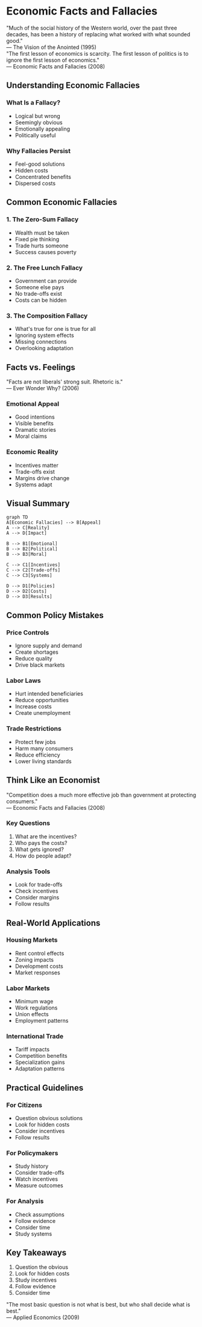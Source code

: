 # Economic Facts and Fallacies

<div class="sowell-quote">
  "Much of the social history of the Western world, over the past three decades, has been a history of replacing what worked with what sounded good."
  <div class="quote-source">
      — The Vision of the Anointed (1995)
  </div>
</div>



<div class="sowell-quote">
"The first lesson of economics is scarcity. The first lesson of politics is to ignore the first lesson of economics."
<div class="quote-source">
— Economic Facts and Fallacies (2008)
</div>
</div>

## Understanding Economic Fallacies

### What Is a Fallacy?
- Logical but wrong
- Seemingly obvious
- Emotionally appealing
- Politically useful

### Why Fallacies Persist
- Feel-good solutions
- Hidden costs
- Concentrated benefits
- Dispersed costs

## Common Economic Fallacies

### 1. The Zero-Sum Fallacy
- Wealth must be taken
- Fixed pie thinking
- Trade hurts someone
- Success causes poverty

### 2. The Free Lunch Fallacy
- Government can provide
- Someone else pays
- No trade-offs exist
- Costs can be hidden

### 3. The Composition Fallacy
- What's true for one is true for all
- Ignoring system effects
- Missing connections
- Overlooking adaptation

## Facts vs. Feelings

<div class="sowell-quote">
"Facts are not liberals' strong suit. Rhetoric is."
<div class="quote-source">
— Ever Wonder Why? (2006)
</div>
</div>

### Emotional Appeal
- Good intentions
- Visible benefits
- Dramatic stories
- Moral claims

### Economic Reality
- Incentives matter
- Trade-offs exist
- Margins drive change
- Systems adapt

## Visual Summary

```mermaid
graph TD
A[Economic Fallacies] --> B[Appeal]
A --> C[Reality]
A --> D[Impact]

B --> B1[Emotional]
B --> B2[Political]
B --> B3[Moral]

C --> C1[Incentives]
C --> C2[Trade-offs]
C --> C3[Systems]

D --> D1[Policies]
D --> D2[Costs]
D --> D3[Results]
```

## Common Policy Mistakes

### Price Controls
- Ignore supply and demand
- Create shortages
- Reduce quality
- Drive black markets

### Labor Laws
- Hurt intended beneficiaries
- Reduce opportunities
- Increase costs
- Create unemployment

### Trade Restrictions
- Protect few jobs
- Harm many consumers
- Reduce efficiency
- Lower living standards

## Think Like an Economist

<div class="sowell-quote">
"Competition does a much more effective job than government at protecting consumers."
<div class="quote-source">
— Economic Facts and Fallacies (2008)
</div>
</div>

### Key Questions
1. What are the incentives?
2. Who pays the costs?
3. What gets ignored?
4. How do people adapt?

### Analysis Tools
- Look for trade-offs
- Check incentives
- Consider margins
- Follow results

## Real-World Applications

### Housing Markets
- Rent control effects
- Zoning impacts
- Development costs
- Market responses

### Labor Markets
- Minimum wage
- Work regulations
- Union effects
- Employment patterns

### International Trade
- Tariff impacts
- Competition benefits
- Specialization gains
- Adaptation patterns

## Practical Guidelines

### For Citizens
- Question obvious solutions
- Look for hidden costs
- Consider incentives
- Follow results

### For Policymakers
- Study history
- Consider trade-offs
- Watch incentives
- Measure outcomes

### For Analysis
- Check assumptions
- Follow evidence
- Consider time
- Study systems

## Key Takeaways

1. Question the obvious
2. Look for hidden costs
3. Study incentives
4. Follow evidence
5. Consider time

<div class="sowell-quote">
"The most basic question is not what is best, but who shall decide what is best."
<div class="quote-source">
— Applied Economics (2009)
</div>
</div>
